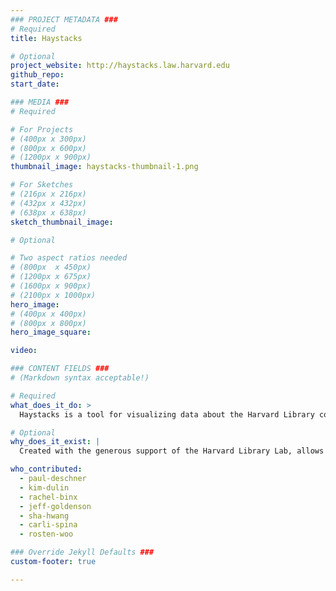 ```yaml
---
### PROJECT METADATA ###
# Required
title: Haystacks

# Optional
project_website: http://haystacks.law.harvard.edu
github_repo:
start_date:

### MEDIA ###
# Required

# For Projects
# (400px x 300px)
# (800px x 600px)
# (1200px x 900px)
thumbnail_image: haystacks-thumbnail-1.png

# For Sketches
# (216px x 216px)
# (432px x 432px)
# (638px x 638px)
sketch_thumbnail_image:

# Optional

# Two aspect ratios needed
# (800px  x 450px)
# (1200px x 675px)
# (1600px x 900px)
# (2100px x 1000px)
hero_image:
# (400px x 400px)
# (800px x 800px)
hero_image_square:

video:

### CONTENT FIELDS ###
# (Markdown syntax acceptable!)

# Required
what_does_it_do: >
  Haystacks is a tool for visualizing data about the Harvard Library collection.

# Optional
why_does_it_exist: |
  Created with the generous support of the Harvard Library Lab, allows librarians, faculty, students, and others to experience the vast collection of the Harvard Library in a new way. It allows users to visualize changes in both our collecting practices and usage patterns over time.

who_contributed:
  - paul-deschner
  - kim-dulin
  - rachel-binx
  - jeff-goldenson
  - sha-hwang
  - carli-spina
  - rosten-woo

### Override Jekyll Defaults ###
custom-footer: true

---
```


